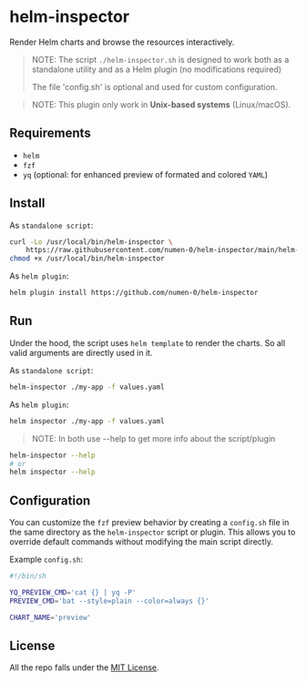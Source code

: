 # helm-inspector

Render Helm charts and browse the resources interactively.

> NOTE:
> The script `./helm-inspector.sh` is designed to work both as a standalone
> utility and as a Helm plugin (no modifications required)
>
> The file 'config.sh' is optional and used for custom configuration.

> NOTE:
> This plugin only work in **Unix-based systems** (Linux/macOS).

## Requirements
- `helm`
- `fzf`
- `yq` (optional: for enhanced preview of formated and colored `YAML`)


## Install

As `standalone script`:
```bash
curl -Lo /usr/local/bin/helm-inspector \
    https://raw.githubusercontent.com/numen-0/helm-inspector/main/helm-inspector.sh 
chmod +x /usr/local/bin/helm-inspector
```

As `helm plugin`:
```bash
helm plugin install https://github.com/numen-0/helm-inspector
```

## Run

Under the hood, the script uses `helm template` to render the charts. So all 
valid arguments are directly used in it.

As `standalone script`:
```bash
helm-inspector ./my-app -f values.yaml
```

As `helm plugin`:
```bash
helm inspector ./my-app -f values.yaml
```

> NOTE:
> In both use --help to get more info about the script/plugin

```bash
helm-inspector --help
# or
helm inspector --help
```

## Configuration

You can customize the `fzf` preview behavior by creating a `config.sh` file in
the same directory as the `helm-inspector` script or plugin. This allows you to
override default commands without modifying the main script directly.

Example `config.sh`:
```bash
#!/bin/sh

YQ_PREVIEW_CMD='cat {} | yq -P'
PREVIEW_CMD='bat --style=plain --color=always {}'

CHART_NAME='preview'
```

## License
All the repo falls under the [MIT License](/LICENSE).
